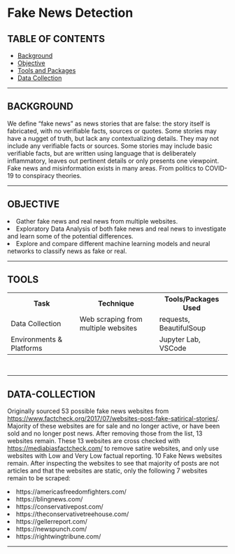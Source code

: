 # Fake News Detection

## TABLE OF CONTENTS

* [Background](#background)
* [Objective](#objective)
* [Tools and Packages](#tools)
* [Data Collection](#data-collection)

<hr>

## BACKGROUND 
We define “fake news” as news stories that are false: the story itself is fabricated, with no verifiable facts, sources or quotes. Some stories may have a nugget of truth, but lack any contextualizing details. They may not include any verifiable facts or sources. Some stories may include basic verifiable facts, but are written using language that is deliberately inflammatory, leaves out pertinent details or only presents one viewpoint.
Fake news and misinformation exists in many areas. From politics to COVID-19 to conspiracy theories.

<hr>

## OBJECTIVE 
<li>Gather fake news and real news from multiple websites.</li>
<li>Exploratory Data Analysis of both fake news and real news to investigate and learn some of the potential differences.</li> 
<li>Explore and compare different machine learning models and neural networks to classify news as fake or real.</li> 

<hr>

## TOOLS

<table style="width:100%">
  <tr>
    <th>Task</th>
    <th>Technique</th> 
    <th>Tools/Packages Used</th>
  </tr>
  <tr>
    <td>Data Collection</td>
    <td>Web scraping from multiple websites</td> 
    <td>requests, BeautifulSoup</td>
  </tr>
  <tr>
    <td>Environments &amp Platforms</td>
    <td></td> 
    <td>Jupyter Lab, VSCode</td>
  </tr>
</table><br>

<hr>

## DATA-COLLECTION

Originally sourced 53 possible fake news websites from https://www.factcheck.org/2017/07/websites-post-fake-satirical-stories/. Majority of these websites are for sale and no longer active, or have been sold and no longer post news. After removing those from the list, 13 websites remain.
These 13 websites are cross checked with https://mediabiasfactcheck.com/ to remove satire websites, and only use websites with Low and Very Low factual reporting. 10 Fake News websites remain.
After inspecting the websites to see that majority of posts are not articles and that the websites are static, only the following 7 websites remain to be scraped:
<li>https://americasfreedomfighters.com/</li>
<li>https://blingnews.com/</li>
<li>https://conservativepost.com/</li>
<li>https://theconservativetreehouse.com/</li>
<li>https://gellerreport.com/</li>
<li>https://newspunch.com/</li>
<li>https://rightwingtribune.com/</li>

<hr>
